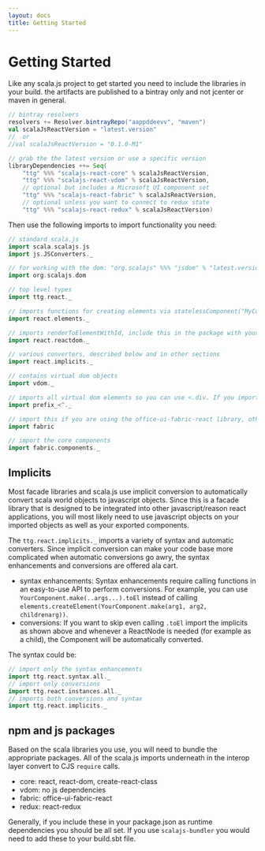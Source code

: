 ```yaml
---
layout: docs
title: Getting Started
---
```

# Getting Started

Like any scala.js project to get started you need to include the libraries in
your build. the artifacts are published to a bintray only and not jcenter or
maven in general.

```scala
// bintray resolvers
resolvers += Resolver.bintrayRepo("aappddeevv", "maven")
val scalaJsReactVersion = "latest.version"
//  or
//val scalaJsReactVersion = "0.1.0-M1"

// grab the the latest version or use a specific version
libraryDependencies ++= Seq(
    "ttg" %%% "scalajs-react-core" % scalaJsReactVersion,
    "ttg" %%% "scalajs-react-vdom" % scalaJsReactVersion,
    // optional but includes a Microsoft UI component set
    "ttg" %%% "scalajs-react-fabric" % scalaJsReactVersion,
    // optional unless you want to connect to redux state
    "ttg" %%% "scalajs-react-redux" % scalaJsReactVersion)
```

Then use the following imports to import functionality you need:

```scala
// standard scala.js
import scala.scalajs.js
import js.JSConverters._

// for working with the dom: "org.scalajs" %%% "jsdom" % "latest.version"
import org.scalajs.dom

// top level types
import ttg.react._

// imports functions for creating elements via statelessComponent("MyComponent")
import react.elements._

// imports renderToElementWithId, include this in the package with your top level render call
import react.reactdom._

// various converters, described below and in other sections
import react.implicits._

// contains virtual dom objects
import vdom._

// imports all virtual dom elements so you can use <.div. If you import <._ then you can just use "div"
import prefix_<^._

// import this if you are using the office-ui-fabric-react library, otherwise skip
import fabric

// import the core components
import fabric.components._
```

## Implicits
Most facade libraries and scala.js use implicit conversion to automatically convert scala world objects to javascript objects. Since this is a facade library that is designed to be integrated into other javascript/reason react applications, you will most likely need to use javascript objects on your imported objects as well as your exported components.

The `ttg.react.implicits._` imports a variety of syntax and automatic converters. Since implicit conversion can make your code base more complicated when automatic conversions go awry, the syntax enhancements and conversions are offered ala cart.
* syntax enhancements: Syntax enhancements require calling functions in an easy-to-use API to perform conversions. For example, you can use `YourComponent.make(..args...).toEl` instead of calling `elements.createElement(YourComponent.make(arg1, arg2, childrenarg))`.
* conversions: If you want to skip even calling `.toEl` import the implicits as shown above and whenever a ReactNode is needed (for example as a child), the Component will be automatically converted.

The syntax could be:
```scala
// import only the syntax enhancements
import ttg.react.syntax.all._
// import only conversions
import ttg.react.instances.all._
// imports both conversions and syntax
import ttg.react.implicits._
```

## npm and js packages
Based on the scala libraries you use, you will need to bundle the appropriate packages. All of the scala.js imports underneath in the interop layer convert to CJS `require` calls.

* core: react, react-dom, create-react-class
* vdom: no js dependencies
* fabric: office-ui-fabric-react
* redux: react-redux

Generally, if you include these in your package.json as runtime dependencies you should be all set. If you use `scalajs-bundler` you would need to add these to your build.sbt file.

